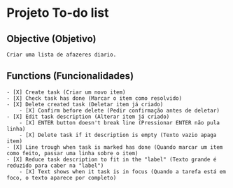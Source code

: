 # Projeto To-do list

## Objective (Objetivo)
    Criar uma lista de afazeres diario.


## Functions (Funcionalidades)
    - [X] Create task (Criar um novo item)
    - [X] Check task has done (Marcar o item como resolvido)
    - [X] Delete created task (Deletar item já criado)
        - [X] Confirm before delete (Pedir confirmação antes de deletar)
    - [X] Edit task description (Alterar item já criado)
        - [X] ENTER button doesn't break line (Pressionar ENTER não pula linha)
        - [X] Delete task if it description is empty (Texto vazio apaga item)
    - [X] Line trough when task is marked has done (Quando marcar um item como feito, passar uma linha sobre o item)
    - [X] Reduce task description to fit in the "label" (Texto grande é reduzido para caber na "label")
        - [X] Text shows when it task is in focus (Quando a tarefa está em foco, o texto aparece por completo)